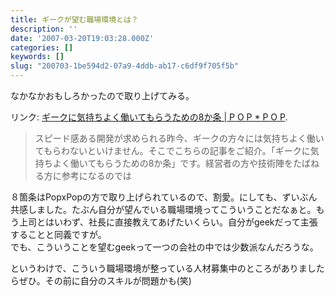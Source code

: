 ```yaml
---
title: ギークが望む職場環境とは？
description: ''
date: '2007-03-20T19:03:28.000Z'
categories: []
keywords: []
slug: "200703-1be594d2-07a9-4ddb-ab17-c6df9f705f5b"
---
```

なかなかおもしろかったので取り上げてみる。

リンク: [ギークに気持ちよく働いてもらうための8か条 | P O P \* P O P](http://www.popxpop.com/archives/2007/03/post_171.html "ギークに気持ちよく働いてもらうための8か条 | P O P * P O P").

> スピード感ある開発が求められる昨今、ギークの方々には気持ちよく働いてもらわないといけません。そこでこちらの記事をご紹介。「ギークに気持ちよく働いてもらうための8か条」です。経営者の方や技術陣をたばねる方に参考になるのでは

８箇条はPopxPopの方で取り上げられているので、割愛。にしても、ずいぶん共感しました。たぶん自分が望んでいる職場環境ってこういうことだなぁと。もう上司とはいわず、社長に直接教えてあげたいくらい。自分がgeekだって主張することと同義ですが。  
でも、こういうことを望むgeekって一つの会社の中では少数派なんだろうな。

というわけで、こういう職場環境が整っている人材募集中のところがありましたらぜひ。その前に自分のスキルが問題かも(笑)